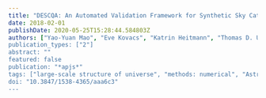 ```yaml
---
title: "DESCQA: An Automated Validation Framework for Synthetic Sky Catalogs"
date: 2018-02-01
publishDate: 2020-05-25T15:28:44.584803Z
authors: ["Yao-Yuan Mao", "Eve Kovacs", "Katrin Heitmann", "Thomas D. Uram", "Andrew J. Benson", "Duncan Campbell", "Sofı́a A. Cora", "Joseph DeRose", "Tiziana Di Matteo", "Salman Habib", "Andrew P. Hearin", "J. Bryce Kalmbach", "K. Simon Krughoff", "François Lanusse", "́ Zarija Luki\", "Rachel Mandelbaum", "Jeffrey A. Newman", "Nelson Padilla", "Enrique Paillas", "Adrian Pope", "Paul M. Ricker", "Andrés N. Ruiz", "Ananth Tenneti", "Cristian A. Vega-Mart\'éz", "Risa H. Wechsler", "Rongpu Zhou", "Ying Zu", "LSST Dark Energy Science Collaboration"]
publication_types: ["2"]
abstract: ""
featured: false
publication: "*apjs*"
tags: ["large-scale structure of universe", "methods: numerical", "Astrophysics - Instrumentation and Methods for Astrophysics", "Astrophysics - Cosmology and Nongalactic Astrophysics"]
doi: "10.3847/1538-4365/aaa6c3"
---
```


